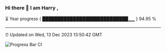 ### Hi there 👋 I am Harry , 

⏳ Year progress { ████████████████████████████▁▁ } 94.95 %

---

⏰ Updated on Wed, 13 Dec 2023 13:50:42 GMT

![Progress Bar CI](https://github.com/duykhang68/duykhang68/workflows/Progress%20Bar%20CI/badge.svg)
